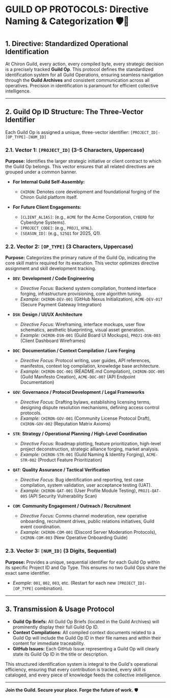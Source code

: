 # GUILD OP PROTOCOLS: Directive Naming & Categorization 🛡️🤖

## 1. Directive: Standardized Operational Identification

At Chiron Guild, every action, every compiled byte, every strategic decision is a precisely tracked **Guild Op**. This protocol defines the standardized identification system for all Guild Operations, ensuring seamless navigation through the **Guild Archives** and consistent communication across all operatives. Precision in identification is paramount for efficient collective intelligence.

---

## 2. Guild Op ID Structure: The Three-Vector Identifier

Each Guild Op is assigned a unique, three-vector identifier: `[PROJECT_ID]-[OP_TYPE]-[NUM_ID]`

### 2.1. Vector 1: `[PROJECT_ID]` (3-5 Characters, Uppercase)
**Purpose:** Identifies the larger strategic initiative or client contract to which the Guild Op belongs. This vector ensures that all related directives are grouped under a common banner.

*   **For Internal Guild Self-Assembly:**
    *   `CHIRON`: Denotes core development and foundational forging of the Chiron Guild platform itself.

*   **For Future Client Engagements:**
    *   `[CLIENT_ALIAS]`: (e.g., `ACME` for the Acme Corporation, `CYBERD` for Cyberdyne Systems).
    *   `[PROJECT_CODE]`: (e.g., `PROJ1`, `XFNL`).
    *   `[SEASON_ID]`: (e.g., `S25Q1` for 2025, Q1).

### 2.2. Vector 2: `[OP_TYPE]` (3 Characters, Uppercase)
**Purpose:** Categorizes the primary nature of the Guild Op, indicating the core skill matrix required for its execution. This vector optimizes directive assignment and skill development tracking.

*   **`DEV`**: **Development / Code Engineering**
    *   *Directive Focus:* Backend system compilation, frontend interface forging, infrastructure provisioning, core algorithm tuning.
    *   *Example:* `CHIRON-DEV-001` (GitHub Nexus Initialization), `ACME-DEV-017` (Secure Payment Gateway Integration)

*   **`DSN`**: **Design / UI/UX Architecture**
    *   *Directive Focus:* Wireframing, interface mockups, user flow schematics, aesthetic blueprinting, visual asset generation.
    *   *Example:* `CHIRON-DSN-001` (Guild Board UI Mockups), `PROJ1-DSN-003` (Client Dashboard Wireframes)

*   **`DOC`**: **Documentation / Context Compilation / Lore Forging**
    *   *Directive Focus:* Protocol writing, user guides, API references, manifestos, context log compilation, knowledge base architecture.
    *   *Example:* `CHIRON-DOC-001` (README.md Compilation), `CHIRON-DOC-005` (Guild Manifesto Creation), `ACME-DOC-007` (API Endpoint Documentation)

*   **`GOV`**: **Governance / Protocol Development / Legal Frameworks**
    *   *Directive Focus:* Drafting bylaws, establishing licensing terms, designing dispute resolution mechanisms, defining access control protocols.
    *   *Example:* `CHIRON-GOV-001` (Community License Protocol Draft), `CHIRON-GOV-002` (Reputation Matrix Axioms)

*   **`STR`**: **Strategy / Operational Planning / High-Level Coordination**
    *   *Directive Focus:* Roadmap plotting, feature prioritization, high-level project deconstruction, strategic alliance forging, market analysis.
    *   *Example:* `CHIRON-STR-001` (Guild Naming & Identity Forging), `ACME-STR-002` (Product Feature Prioritization)

*   **`QAT`**: **Quality Assurance / Tactical Verification**
    *   *Directive Focus:* Bug identification and reporting, test case compilation, system validation, user acceptance testing (UAT).
    *   *Example:* `CHIRON-QAT-001` (User Profile Module Testing), `PROJ1-QAT-005` (API Security Vulnerability Scan)

*   **`COM`**: **Community Engagement / Outreach / Recruitment**
    *   *Directive Focus:* Comms channel moderation, new operative onboarding, recruitment drives, public relations initiatives, Guild event coordination.
    *   *Example:* `CHIRON-COM-001` (Discord Server Moderation Protocols), `CHIRON-COM-003` (New Operative Onboarding Guide)

### 2.3. Vector 3: `[NUM_ID]` (3 Digits, Sequential)
**Purpose:** Provides a unique, sequential identifier for each Guild Op within its specific Project ID and Op Type. This ensures no two Guild Ops share the exact same identifier.

*   *Example:* `001`, `002`, `003`, etc. (Restart for each new `[PROJECT_ID]-[OP_TYPE]` combination).

---

## 3. Transmission & Usage Protocol

*   **Guild Op Briefs:** All Guild Op Briefs (located in the Guild Archives) will prominently display their full Guild Op ID.
*   **Context Compilations:** All compiled context documents related to a Guild Op will include the Guild Op ID in their file names and within their content for immediate traceability.
*   **GitHub Issues:** Each GitHub Issue representing a Guild Op will clearly state its Guild Op ID in the title or description.

This structured identification system is integral to the Guild's operational efficiency, ensuring that every contribution is tracked, every skill is cataloged, and every piece of knowledge feeds the collective intelligence.

---

**Join the Guild. Secure your place. Forge the future of work.** 🛡️
